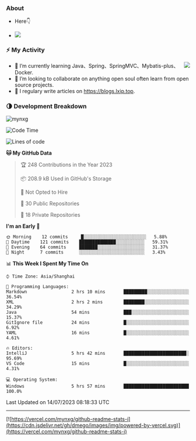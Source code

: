 
### About

- Here👇

- ![](https://komarev.com/ghpvc/?username=mynxg&color=green)
<!-- - ![](https://visitor-badge.glitch.me/badge?page_id=mynxg.mynxg) -->

### ⚡️ My Activity

<img align="right" src="https://github-readme-stats-i.vercel.app/api?username=imnxg&show_icons=true&icon_color=1573B3&hide_title=true&text_color=718096&bg_color=00000000&hide_border=true"/>

<ul>
    <li> 🌱 I’m currently learning Java、Spring、SpringMVC、Mybatis-plus、Docker.</li>
    <li> 👯 I’m looking to collaborate on anything open souI often learn from open source projects.</li>
    <li> 📝 I regulary write articles on <a href="https://blogs.lxip.top">https://blogs.lxip.top</a>.</li>
    <!-- <li> ⚡ Fun fact: I ❤️ 😻.</li> -->
</ul>

<!-- <h3>Github Activity</h3>
<p style="img{display:block;margin:0 auto;}">

[![](https://activity-graph.herokuapp.com/graph?username=mynxg&theme=tokyonight)](https://github.com/ashutosh00710/github-readme-activity-graph)
![keney's github stats](https://github-readme-stats-i.vercel.app/api?username=imnxg&show_icons=true&icon_color=1573B3)
</p> -->
### 🌗 Development Breakdown

<img src="https://komarev.com/ghpvc/?username=mynxg" alt=" mynxg" />

<!--START_SECTION:waka-->
![Code Time](http://img.shields.io/badge/Code%20Time-160%20hrs%2012%20mins-blue)

![Lines of code](https://img.shields.io/badge/From%20Hello%20World%20I%27ve%20Written-80%20Thousand%20lines%20of%20code-blue)

**🐱 My GitHub Data** 

> 🏆 248 Contributions in the Year 2023
 > 
> 📦 208.9 kB Used in GitHub's Storage 
 > 
> 🚫 Not Opted to Hire
 > 
> 📜 30 Public Repositories 
 > 
> 🔑 18 Private Repositories  
 > 
**I'm an Early 🐤** 

```text
🌞 Morning    12 commits     █░░░░░░░░░░░░░░░░░░░░░░░░   5.88% 
🌆 Daytime    121 commits    ██████████████░░░░░░░░░░░   59.31% 
🌃 Evening    64 commits     ███████░░░░░░░░░░░░░░░░░░   31.37% 
🌙 Night      7 commits      ░░░░░░░░░░░░░░░░░░░░░░░░░   3.43%

```


📊 **This Week I Spent My Time On** 

```text
⌚︎ Time Zone: Asia/Shanghai

💬 Programming Languages: 
Markdown                 2 hrs 10 mins       █████████░░░░░░░░░░░░░░░░   36.54% 
XML                      2 hrs 2 mins        ████████░░░░░░░░░░░░░░░░░   34.29% 
Java                     54 mins             ███░░░░░░░░░░░░░░░░░░░░░░   15.37% 
GitIgnore file           24 mins             █░░░░░░░░░░░░░░░░░░░░░░░░   6.92% 
YAML                     16 mins             █░░░░░░░░░░░░░░░░░░░░░░░░   4.61%

🔥 Editors: 
IntelliJ                 5 hrs 42 mins       ████████████████████████░   95.69% 
VS Code                  15 mins             █░░░░░░░░░░░░░░░░░░░░░░░░   4.31%

💻 Operating System: 
Windows                  5 hrs 57 mins       █████████████████████████   100.0%

```


 Last Updated on 14/07/2023 08:18:33 UTC
<!--END_SECTION:waka-->

---

[![https://vercel.com/mynxg/github-readme-stats-i](https://cdn.jsdelivr.net/gh/dmego/images/img/powered-by-vercel.svg)](https://vercel.com/mynxg/github-readme-stats-i)
